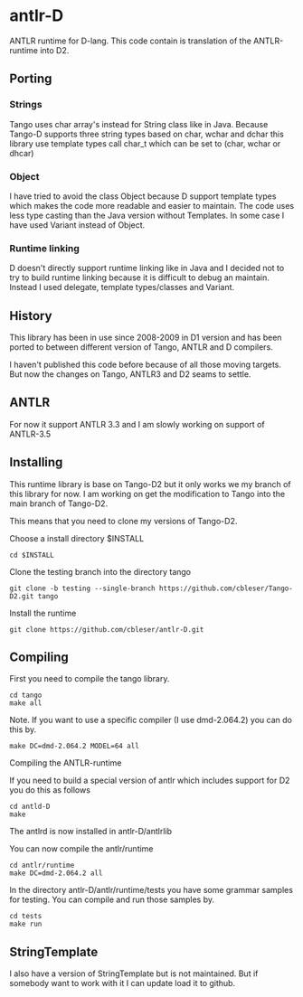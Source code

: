# antlr-D
ANTLR runtime for D-lang.
This code contain is translation of the ANTLR-runtime into D2.


Porting
------
### Strings
Tango uses char array's instead for String class like in Java.
Because Tango-D supports three string types based on char, wchar and dchar
this library use template types call char_t which can be set to
(char, wchar or dhcar)

### Object
I have tried to avoid the class Object because D support template types
which makes the code more readable and easier to maintain.
The code uses less type casting than the Java version without Templates.
In some case I have used Variant instead of Object.


### Runtime linking
D doesn't directly support runtime linking like in Java
and I decided not to try to build runtime linking because
it is difficult to debug an maintain.
Instead I used delegate, template types/classes and Variant.

History
-------
This library has been in use since 2008-2009 in D1 version and has been ported to between different version of Tango, ANTLR and D compilers.

I haven't published this code before because of all those moving targets. But now the changes on Tango, ANTLR3 and D2 seams to settle.


ANTLR
--------
For now it support ANTLR 3.3 and I am slowly working on support of ANTLR-3.5

Installing
---------

This runtime library is base on Tango-D2 but it only works we my branch of this library for now.
I am working on get the modification to Tango into the main branch of Tango-D2.

This means that you need to clone my versions of Tango-D2.

Choose a install directory $INSTALL

    cd $INSTALL

Clone the testing branch into the directory tango

    git clone -b testing --single-branch https://github.com/cbleser/Tango-D2.git tango

Install the runtime

    git clone https://github.com/cbleser/antlr-D.git

Compiling
---------
First you need to compile the tango library.

    cd tango
    make all

Note. If you want to use a specific compiler (I use dmd-2.064.2) you can do this by.

    make DC=dmd-2.064.2 MODEL=64 all

Compiling the ANTLR-runtime

If you need to build a special version of antlr which includes support for D2 you do this as follows

    cd antld-D
    make

The antlrd is now installed in antlr-D/antlrlib

You can now compile the antlr/runtime

    cd antlr/runtime
    make DC=dmd-2.064.2 all

In the directory antlr-D/antlr/runtime/tests you have some grammar samples for testing.
You can compile and run those samples by.

    cd tests
    make run


StringTemplate
--------------
I also have a version of StringTemplate but is not maintained. But if somebody want to work with it I can update load it to github.
